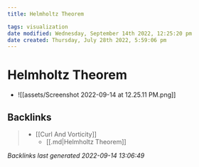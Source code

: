 ```yaml
---
title: Helmholtz Theorem

tags: visualization 
date modified: Wednesday, September 14th 2022, 12:25:20 pm
date created: Thursday, July 28th 2022, 5:59:06 pm
---
```


# Helmholtz Theorem
- ![[assets/Screenshot 2022-09-14 at 12.25.11 PM.png]]

## Backlinks

> - [[Curl And Vorticity]]
>   - [[.md|Helmholtz Theorem]]

_Backlinks last generated 2022-09-14 13:06:49_
